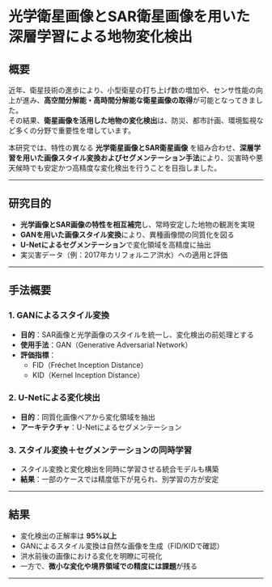 # 光学衛星画像とSAR衛星画像を用いた深層学習による地物変化検出

## 概要

近年、衛星技術の進歩により、小型衛星の打ち上げ数の増加や、センサ性能の向上が進み、**高空間分解能・高時間分解能な衛星画像の取得**が可能となってきました。  
その結果、**衛星画像を活用した地物の変化検出**は、防災、都市計画、環境監視など多くの分野で重要性を増しています。

本研究では、特性の異なる **光学衛星画像とSAR衛星画像** を組み合わせ、**深層学習を用いた画像スタイル変換およびセグメンテーション手法**により、災害時や悪天候時でも安定かつ高精度な変化検出を行うことを目指しました。

---

## 研究目的

- **光学画像とSAR画像の特性を相互補完**し、常時安定した地物の観測を実現
- **GANを用いた画像スタイル変換**により、異種画像間の同質化を図る
- **U-Netによるセグメンテーション**で変化領域を高精度に抽出
- 実災害データ（例：2017年カリフォルニア洪水）への適用と評価

---

## 手法概要

### 1. GANによるスタイル変換
- **目的**：SAR画像と光学画像のスタイルを統一し、変化検出の前処理とする
- **使用手法**：GAN（Generative Adversarial Network）
- **評価指標**：
  - FID（Fréchet Inception Distance）
  - KID（Kernel Inception Distance）

### 2. U-Netによる変化検出
- **目的**：同質化画像ペアから変化領域を抽出
- **アーキテクチャ**：U-Netによるセグメンテーション

### 3. スタイル変換＋セグメンテーションの同時学習
- スタイル変換と変化検出を同時に学習させる統合モデルも構築
- **結果**：一部のケースでは精度低下が見られ、別学習の方が安定

---

## 結果

- 変化検出の正解率は **95%以上**
- GANによるスタイル変換は自然な画像を生成（FID/KIDで確認）
- 洪水前後の画像における変化を明瞭に可視化
- 一方で、**微小な変化や境界領域での精度には課題**が残る

---
